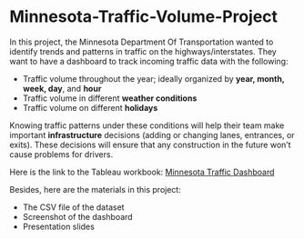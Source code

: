 # Minnesota-Traffic-Volume-Project

In this project, the Minnesota Department Of Transportation wanted to identify trends and patterns in traffic on the highways/interstates. They want to have a dashboard to track incoming traffic data with the following:
* Traffic volume throughout the year; ideally organized by **year, month, week, day**, and **hour**
* Traffic volume in different **weather conditions**
* Traffic volume on different **holidays**

Knowing traffic patterns under these conditions will help their team make important **infrastructure** decisions (adding or changing lanes, entrances, or exits). These decisions will ensure that any construction in the future won’t cause problems for drivers.


Here is the link to the Tableau workbook: [Minnesota Traffic Dashboard](https://public.tableau.com/app/profile/viet.pham4981/viz/traffic_volume_17104519921570/Dashboard1?publish=yes)

Besides, here are the materials in this project:
* The CSV file of the dataset
* Screenshot of the dashboard
* Presentation slides
